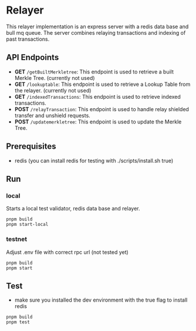 # Relayer

This relayer implementation is an express server with a redis data base and bull mq queue.
The server combines relaying transactions and indexing of past transactions.

## API Endpoints

- **GET** `/getBuiltMerkletree`: This endpoint is used to retrieve a built Merkle Tree. (currently not used)
- **GET** `/lookuptable`: This endpoint is used to retrieve a Lookup Table from the relayer. (currently not used)
- **GET** `/indexedTransactions`: This endpoint is used to retrieve indexed transactions.
- **POST** `/relayTransaction`: This endpoint is used to handle relay shielded transfer and unshield requests.
- **POST** `/updatemerkletree`: This endpoint is used to update the Merkle Tree.

## Prerequisites

- redis (you can install redis for testing with ./scripts/install.sh true)

## Run

### local

Starts a local test validator, redis data base and relayer.

```
pnpm build
pnpm start-local
```

### testnet

Adjust .env file with correct rpc url (not tested yet)

```
pnpm build
pnpm start
```

## Test

- make sure you installed the dev environment with the true flag to install redis

```
pnpm build
pnpm test
```
